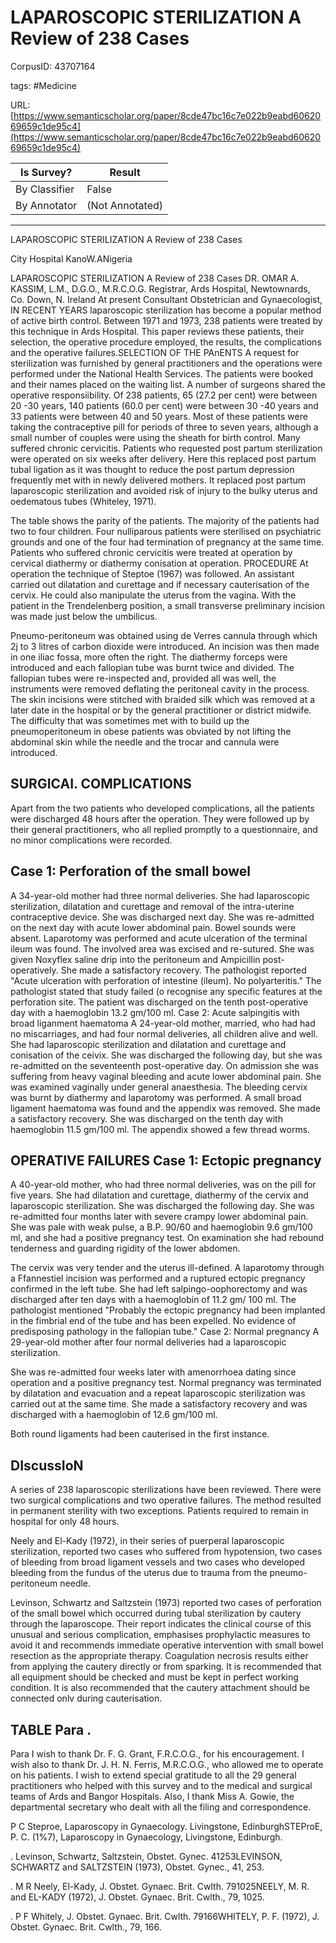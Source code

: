 # LAPAROSCOPIC STERILIZATION A Review of 238 Cases

CorpusID: 43707164
 
tags: #Medicine

URL: [https://www.semanticscholar.org/paper/8cde47bc16c7e022b9eabd6062069659c1de95c4](https://www.semanticscholar.org/paper/8cde47bc16c7e022b9eabd6062069659c1de95c4)
 
| Is Survey?        | Result          |
| ----------------- | --------------- |
| By Classifier     | False |
| By Annotator      | (Not Annotated) |

---

LAPAROSCOPIC STERILIZATION A Review of 238 Cases



City Hospital
KanoW.ANigeria

LAPAROSCOPIC STERILIZATION A Review of 238 Cases
DR. OMAR A. KASSIM, L.M., D.G.O., M.R.C.O.G. Registrar, Ards Hospital, Newtownards, Co. Down, N. Ireland At present Consultant Obstetrician and Gynaecologist,
IN RECENT YEARS laparoscopic sterilization has become a popular method of active birth control. Between 1971 and 1973, 238  patients were treated by this technique in Ards Hospital. This paper reviews these patients, their selection, the operative procedure employed, the results, the complications and the operative failures.SELECTION OF THE PAnENTS A request for sterilization was furnished by general practitioners and the operations were performed under the National Health Services. The patients were booked and their names placed on the waiting list. A number of surgeons shared the operative responsiibility. Of 238 patients, 65 (27.2 per cent) were between 20 -30 years, 140 patients (60.0 per cent) were between 30 -40 years and 33 patients were between 40 and 50 years. Most of these patients were taking the contraceptive pill for periods of three to seven years, although a small number of couples were using the sheath for birth control. Many suffered chronic cervicitis. Patients who requested post partum sterilization were operated on six weeks after delivery. Here this replaced post partum tubal ligation as it was thought to reduce the post partum depression frequently met with in newly delivered mothers. It replaced post partum laparoscopic sterilization and avoided risk of injury to the bulky uterus and oedematous tubes (Whiteley, 1971).

The table shows the parity of the patients. The majority of the patients had two to four children. Four nulliparous patients were sterilised on psychiatric grounds and one of the four had termination of pregnancy at the same time. Patients who suffered chronic cervicitis were treated at operation by cervical diathermy or diathermy conisation at operation. PROCEDURE At operation the technique of Steptoe (1967) was followed. An assistant carried out dilatation and curettage and if necessary cauterisation of the cervix. He could also manipulate the uterus from the vagina. With the patient in the Trendelenberg position, a small transverse preliminary incision was made just below the umbilicus.

Pneumo-peritoneum was obtained using de Verres cannula through which 2j to 3 litres of carbon dioxide were introduced. An incision was then made in one iliac fossa, more often the right. The diathermy forceps were introduced and each fallopian tube was burnt twice and divided. The fallopian tubes were re-inspected and, provided all was well, the instruments were removed deflating the peritoneal cavity in the process. The skin incisions were stitched with braided silk which was removed at a later date in the hospital or by the general practitioner or district midwife. The difficulty that was sometimes met with to build up the pneumoperitoneum in obese patients was obviated by not lifting the abdominal skin while the needle and the trocar and cannula were introduced.


## SURGICAI. COMPLICATIONS

Apart from the two patients who developed complications, all the patients were discharged 48 hours after the operation. They were followed up by their general practitioners, who all replied promptly to a questionnaire, and no minor complications were recorded.


## Case 1: Perforation of the small bowel

A 34-year-old mother had three normal deliveries. She had laparoscopic sterilization, dilatation and curettage and removal of the intra-uterine contraceptive device. She was discharged next day. She was re-admitted on the next day with acute lower abdominal pain. Bowel sounds were absent. Laparotomy was performed and acute ulceration of the terminal ileum was found. The involved area was excised and re-sutured. She was given Noxyflex saline drip into the peritoneum and Ampicillin post-operatively. She made a satisfactory recovery. The pathologist reported "Acute ulceration with perforation of intestine (ileum). No polyarteritis." The pathologist stated that study failed (o recognise any specific features at the perforation site. The patient was discharged on the tenth post-operative day with a haemoglobin 13.2 gm/100 ml. Case 2: Acute salpingitis with broad liganment haematoma A 24-year-old mother, married, who had had no miscarriages, and had four normal deliveries, all children alive and well. She had laparoscopic sterilization and dilatation and curettage and conisation of the ceivix. She was discharged the following day, but she was re-admitted on the seventeenth post-operative day. On admission she was suffering from heavy vaginal bleeding and acute lower abdominal pain. She was examined vaginally under general anaesthesia. The bleeding cervix was burnt by diathermy and laparotomy was performed. A small broad ligament haematoma was found and the appendix was removed. She made a satisfactory recovery. She was discharged on the tenth day with haemoglobin 11.5 gm/100 ml. The appendix showed a few thread worms.


## OPERATIVE FAILURES Case 1: Ectopic pregnancy

A 40-year-old mother, who had three normal deliveries, was on the pill for five years. She had dilatation and curettage, diathermy of the cervix and laparoscopic sterilization. She was discharged the following day. She was re-admitted four months later with severe crampy lower abdominal pain. She was pale with weak pulse, a B.P. 90/60 and haemoglobin 9.6 gm/100 ml, and she had a positive pregnancy test. On examination she had rebound tenderness and guarding rigidity of the lower abdomen.

The cervix was very tender and the uterus ill-defined. A laparotomy through a Ffannestiel incision was performed and a ruptured ectopic pregnancy confirmed in the left tube. She had left salpingo-oophorectomy and was discharged after ten days with a haemoglobin of 11.2 gm/ 100 ml. The pathologist mentioned "Probably the ectopic pregnancy had been implanted in the fimbrial end of the tube and has been expelled. No evidence of predisposing pathology in the fallopian tube." Case 2: Normal pregnancy A 29-year-old mother after four normal deliveries had a laparoscopic sterilization.

She was re-admitted four weeks later with amenorrhoea dating since operation and a positive pregnancy test. Normal pregnancy was terminated by dilatation and evacuation and a repeat laparoscopic sterilization was carried out at the same time. She made a satisfactory recovery and was discharged with a haemoglobin of 12.6 gm/100 ml.

Both round ligaments had been cauterised in the first instance.


## DIscussIoN

A series of 238 laparoscopic sterilizations have been reviewed. There were two surgical complications and two operative failures. The method resulted in permanent sterility with two exceptions. Patients required to remain in hospital for only 48 hours.

Neely and El-Kady (1972), in their series of puerperal laparoscopic sterilization, reported two cases who suffered from hypotension, two cases of bleeding from broad ligament vessels and two cases who developed bleeding from the fundus of the uterus due to trauma from the pneumo-peritoneum needle.

Levinson, Schwartz and Saltzstein (1973) reported two cases of perforation of the small bowel which occurred during tubal sterilization by cautery through the laparoscope. Their report indicates the clinical course of this unusual and serious complication, emphasises prophylactic measures to avoid it and recommends immediate operative intervention with small bowel resection as the appropriate therapy. Coagulation necrosis results either from applying the cautery directly or from sparking. It is recommended that all equipment should be checked and must be kept in perfect working condition. It is also recommended that the cautery attachment should be connected onlv during cauterisation.

## TABLE Para .
Para
I wish to thank Dr. F. G. Grant, F.R.C.O.G., for his encouragement. I wish also to thank Dr. J. H. N. Ferris, M.R.C.O.G., who allowed me to operate on his patients. I wish to extend special gratitude to all the 29 general practitioners who helped with this survey and to the medical and surgical teams of Ards and Bangor Hospitals. Also, I thank Miss A. Gowie, the departmental secretary who dealt with all the filing and correspondence.

P C Steproe, Laparoscopy in Gynaecology. Livingstone, EdinburghSTEProE, P. C. (1%7), Laparoscopy in Gynaecology, Livingstone, Edinburgh.

. Levinson, Schwartz, Saltzstein, Obstet. Gynec. 41253LEVINSON, SCHWARTZ and SALTZSTEIN (1973), Obstet. Gynec., 41, 253.

. M R Neely, El-Kady, J. Obstet. Gynaec. Brit. Cwlth. 791025NEELY, M. R. and EL-KADY (1972), J. Obstet. Gynaec. Brit. Cwlth., 79, 1025.

. P F Whitely, J. Obstet. Gynaec. Brit. Cwlth. 79166WHITELY, P. F. (1972), J. Obstet. Gynaec. Brit. Cwlth., 79, 166.